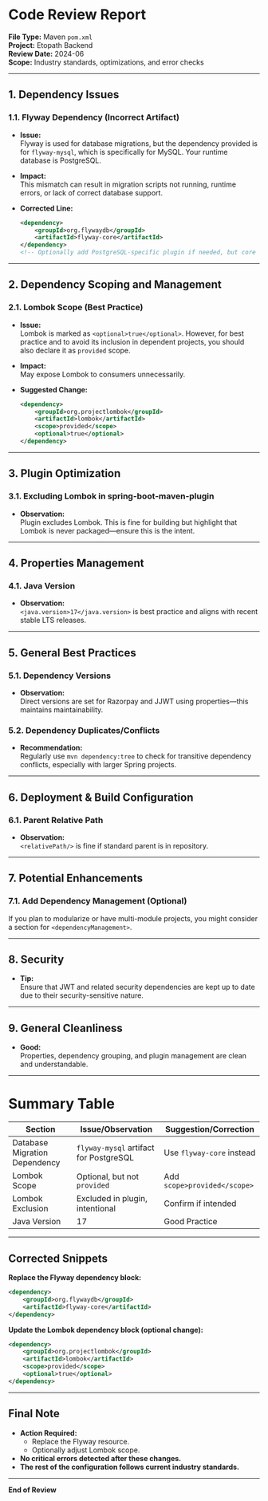 # Code Review Report

**File Type:** Maven `pom.xml`  
**Project:** Etopath Backend  
**Review Date:** 2024-06  
**Scope:** Industry standards, optimizations, and error checks

---

## 1. Dependency Issues

### 1.1. Flyway Dependency (Incorrect Artifact)
- **Issue:**  
  Flyway is used for database migrations, but the dependency provided is for `flyway-mysql`, which is specifically for MySQL. Your runtime database is PostgreSQL.
- **Impact:**  
  This mismatch can result in migration scripts not running, runtime errors, or lack of correct database support.

- **Corrected Line:**
    ```xml
    <dependency>
        <groupId>org.flywaydb</groupId>
        <artifactId>flyway-core</artifactId>
    </dependency>
    <!-- Optionally add PostgreSQL-specific plugin if needed, but core is sufficient for most cases -->
    ```

---

## 2. Dependency Scoping and Management

### 2.1. Lombok Scope (Best Practice)
- **Issue:**  
  Lombok is marked as `<optional>true</optional>`. However, for best practice and to avoid its inclusion in dependent projects, you should also declare it as `provided` scope.
- **Impact:**  
  May expose Lombok to consumers unnecessarily.

- **Suggested Change:**
    ```xml
    <dependency>
        <groupId>org.projectlombok</groupId>
        <artifactId>lombok</artifactId>
        <scope>provided</scope>
        <optional>true</optional>
    </dependency>
    ```

---

## 3. Plugin Optimization

### 3.1. Excluding Lombok in spring-boot-maven-plugin
- **Observation:**  
  Plugin excludes Lombok. This is fine for building but highlight that Lombok is never packaged—ensure this is the intent.

---

## 4. Properties Management

### 4.1. Java Version
- **Observation:**  
  `<java.version>17</java.version>` is best practice and aligns with recent stable LTS releases.

---

## 5. General Best Practices

### 5.1. Dependency Versions
- **Observation:**  
  Direct versions are set for Razorpay and JJWT using properties—this maintains maintainability.

### 5.2. Dependency Duplicates/Conflicts
- **Recommendation:**  
  Regularly use `mvn dependency:tree` to check for transitive dependency conflicts, especially with larger Spring projects.

---

## 6. Deployment & Build Configuration

### 6.1. Parent Relative Path
- **Observation:**  
  `<relativePath/>` is fine if standard parent is in repository.

---

## 7. Potential Enhancements

### 7.1. Add Dependency Management (Optional)
If you plan to modularize or have multi-module projects, you might consider a section for `<dependencyManagement>`.

---

## 8. Security

- **Tip:**  
  Ensure that JWT and related security dependencies are kept up to date due to their security-sensitive nature.

---

## 9. General Cleanliness

- **Good:**  
  Properties, dependency grouping, and plugin management are clean and understandable.

---

# **Summary Table**

| Section                      | Issue/Observation                   | Suggestion/Correction                |
|------------------------------|-------------------------------------|--------------------------------------|
| Database Migration Dependency| `flyway-mysql` artifact for PostgreSQL | Use `flyway-core` instead           |
| Lombok Scope                 | Optional, but not `provided`        | Add `scope>provided</scope>`         |
| Lombok Exclusion             | Excluded in plugin, intentional     | Confirm if intended                  |
| Java Version                 | 17                                  | Good Practice                        |

---

## Corrected Snippets

**Replace the Flyway dependency block:**
```xml
<dependency>
    <groupId>org.flywaydb</groupId>
    <artifactId>flyway-core</artifactId>
</dependency>
```

**Update the Lombok dependency block (optional change):**
```xml
<dependency>
    <groupId>org.projectlombok</groupId>
    <artifactId>lombok</artifactId>
    <scope>provided</scope>
    <optional>true</optional>
</dependency>
```

---

## **Final Note**

- **Action Required:**  
  - Replace the Flyway resource.
  - Optionally adjust Lombok scope.
- **No critical errors detected after these changes.**
- **The rest of the configuration follows current industry standards.**

---

**End of Review**
